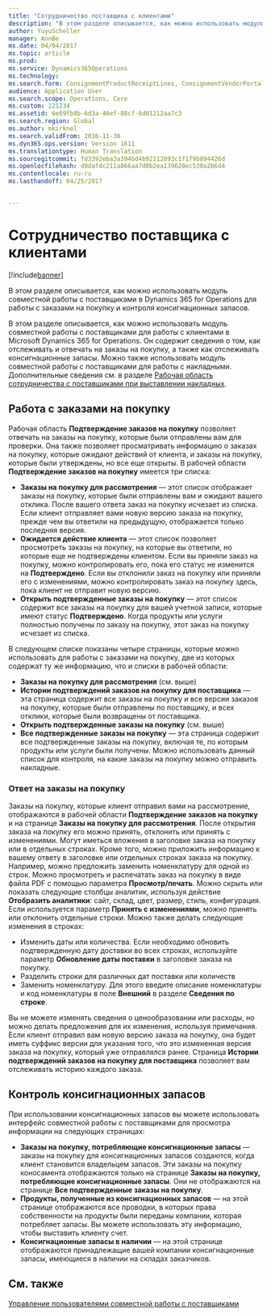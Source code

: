```yaml
---
title: "Сотрудничество поставщика с клиентами"
description: "В этом разделе описывается, как можно использовать модуль совместной работы с поставщиками в Dynamics 365 for Operations для работы с заказами на покупку и контроля консигнационных запасов."
author: YuyuScheller
manager: AnnBe
ms.date: 04/04/2017
ms.topic: article
ms.prod: 
ms.service: Dynamics365Operations
ms.technology: 
ms.search.form: ConsignmentProductReceiptLines, ConsignmentVendorPortalOnHand, PurchVendorPortalConfirmedOrders, PurchVendorPortalOriginalOrder, PurchVendorPortalResponsesHistoryList, PurchVendorPortalResponsesPart
audience: Application User
ms.search.scope: Operations, Core
ms.custom: 221234
ms.assetid: 6e69fb8b-6d3a-46ef-88cf-6d01212aa7c3
ms.search.region: Global
ms.author: mkirknel
ms.search.validFrom: 2016-11-30
ms.dyn365.ops.version: Version 1611
ms.translationtype: Human Translation
ms.sourcegitcommit: fd3392eba3a394bd4b92112093c1f1f9b894426d
ms.openlocfilehash: d9dafdc211a866aa7d0b2ea139628ec530a2b6d4
ms.contentlocale: ru-ru
ms.lasthandoff: 04/25/2017


---
```


# <a name="vendor-collaboration-with-customers"></a>Сотрудничество поставщика с клиентами

[!include[banner](../includes/banner.md)]


В этом разделе описывается, как можно использовать модуль совместной работы с поставщиками в Dynamics 365 for Operations для работы с заказами на покупку и контроля консигнационных запасов.

В этом разделе описывается, как можно использовать модуль совместной работы с поставщиками для работы с клиентами в Microsoft Dynamics 365 for Operations. Он содержит сведения о том, как отслеживать и отвечать на заказы на покупку, а также как отслеживать консигнационные запасы. Можно также использовать модуль совместной работы с поставщиками для работы с накладными. Дополнительные сведения см. в разделе [Рабочая область сотрудничества с поставщиками при выставлении накладных](/dynamics365/operations/financials/accounts-payable/vendor-portal-invoicing-workspace).

## <a name="working-with-purchase-orders"></a>Работа с заказами на покупку
Рабочая область **Подтверждение заказов на покупку** позволяет отвечать на заказы на покупку, которые были отправлены вам для проверки. Она также позволяет просматривать информацию о заказах на покупку, которые ожидают действий от клиента, и заказы на покупку, которые были утверждены, но все еще открыты. В рабочей области **Подтверждение заказов на покупку** имеется три списка:

-   **Заказы на покупку для рассмотрения** — этот список отображает заказы на покупку, которые были отправлены вам и ожидают вашего отклика. После вашего ответа заказ на покупку исчезает из списка. Если клиент отправляет вами новую версию заказа на покупку, прежде чем вы ответили на предыдущую, отображается только последняя версия.
-   **Ожидается действие клиента** — этот список позволяет просмотреть заказы на покупку, на которые вы ответили, но которые еще не подтверждены клиентом. Если вы приняли заказ на покупку, можно контролировать его, пока его статус не изменится на **Подтверждено**. Если вы отклонили заказ на покупку или приняли его с изменениями, можно контролировать заказ на покупку здесь, пока клиент не отправит новую версию.
-   **Открыть подтвержденные заказы на покупку** — этот список содержит все заказы на покупку для вашей учетной записи, которые имеют статус **Подтверждено**. Когда продукты или услуги полностью получены по заказу на покупку, этот заказ на покупку исчезает из списка.

В следующем списке показаны четыре страницы, которые можно использовать для работы с заказами на покупку, две из которых содержат ту же информацию, что и списки в рабочей области:

-   **Заказы на покупку для рассмотрения** (см. выше)
-   **Истории подтверждений заказов на покупку для поставщика** — эта страница содержит все заказы на покупку и все версии заказов на покупку, которые были отправлены по поставщику, и всех отклики, которые были возвращены от поставщика.
-   **Открыть подтвержденные заказы на покупку** (см. выше)
-   **Все подтвержденные заказы на покупку** — эта страница содержит все подтвержденные заказы на покупку, включая те, по которым продукты или услуги были получены. Можно использовать данный список для контроля, на какие заказы на покупку можно отправить накладные.

### <a name="responding-to-purchase-orders"></a>Ответ на заказы на покупку

Заказы на покупку, которые клиент отправил вами на рассмотрение, отображаются в рабочей области **Подтверждение заказов на покупку** и на странице **Заказы на покупку для рассмотрения**. После открытия заказа на покупку его можно принять, отклонить или принять с изменениями. Могут иметься вложения в заголовке заказа на покупку или в отдельных строках. Кроме того, можно приложить информацию к вашему ответу в заголовке или отдельных строках заказа на покупку. Например, можно предложить заменить номенклатуру для одной из строк. Можно просмотреть и распечатать заказ на покупку в виде файла PDF с помощью параметра **Просмотр/печать**. Можно скрыть или показать следующие столбцы аналитик, используя действие **Отобразить аналитики**: сайт, склад, цвет, размер, стиль, конфигурация. Если используется параметр **Принять с изменениями**, можно принять или отклонить отдельные строки. Можно также делать следующие изменения в строках:

-   Изменить даты или количества. Если необходимо обновить подтвержденную дату доставки во всех строках, используйте параметр **Обновление даты поставки** в заголовке заказа на покупку.
-   Разделить строки для различных дат поставки или количеств
-   Заменить номенклатуру. Для этого введите описание номенклатуры и код номенклатуры в поле **Внешний** в разделе **Сведения по строке**.

Вы не можете изменять сведения о ценообразовании или расходы, но можно делать предложения для их изменения, используя примечания. Если клиент отправил вам новую версию заказа на покупку, она будет иметь суффикс версии для указания того, что это измененная версия заказа на покупку, который уже отправлялся ранее. Страница **Истории подтверждений заказов на покупку для поставщика** позволяет вам отслеживать историю каждого заказа.

## <a name="monitoring-consignment-inventory"></a>Контроль консигнационных запасов
При использовании консигнационных запасов вы можете использовать интерфейс совместной работы с поставщиками для просмотра информации на следующих страницах:

-   **Заказы на покупку, потребляющие консигнационные запасы** — заказы на покупку для консигнационных запасов создаются, когда клиент становится владельцем запасов. Эти заказы на покупку коносамента отображаются только на странице **Заказы на покупку, потребляющие консигнационные запасы**. Они не отображаются на странице **Все подтвержденные заказы на покупку**.
-   **Продукты, полученные из консигнационных запасов** — на этой странице отображаются все проводки, в которых права собственности на продукты были переданы компании, которая потребляет запасы. Вы можете использовать эту информацию, чтобы выставить клиенту счет.
-   **Консигнационные запасы в наличии** — на этой странице отображаются принадлежащие вашей компании консигнационные запасы, имеющиеся в наличии на складах заказчиков.


<a name="see-also"></a>См. также
--------

[Управление пользователями совместной работы с поставщиками](manage-vendor-collaboration-users.md)





